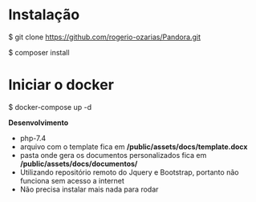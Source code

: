 # Instalação

$ git clone https://github.com/rogerio-ozarias/Pandora.git

$ composer install


# Iniciar o docker

$ docker-compose up -d

**Desenvolvimento**
* php-7.4
* arquivo com o template fica em **/public/assets/docs/template.docx**
* pasta onde gera os documentos personalizados fica em **/public/assets/docs/documentos/**
* Utilizando repositório remoto do Jquery e Bootstrap, portanto não funciona sem acesso a internet
* Não precisa instalar mais nada para rodar